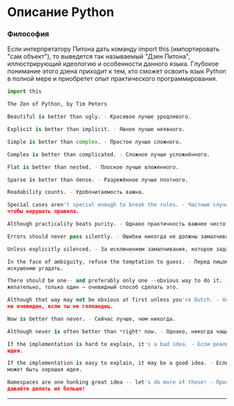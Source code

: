 # Описание Python

### Философия

Если интерпретатору Питона дать команду import this \(импортировать "сам объект"\), то выведется так называемый "Дзен Питона", иллюстрирующий идеологию и особенности данного языка. Глубокое понимание этого дзена приходит к тем, кто сможет освоить язык Python в полной мере и приобретет опыт практического программирования.

```py
import this
```

```py
The Zen of Python, by Tim Peters

Beautiful is better than ugly. - Красивое лучше уродливого.

Explicit is better than implicit. - Явное лучше неявного.

Simple is better than complex. - Простое лучше сложного.

Complex is better than complicated. - Сложное лучше усложнённого.

Flat is better than nested. - Плоское лучше вложенного.

Sparse is better than dense. - Разрежённое лучше плотного.

Readability counts. - Удобочитаемость важна.

Special cases aren't special enough to break the rules. - Частные случаи не настолько существенны, 
чтобы нарушать правила.

Although practicality beats purity. - Однако практичность важнее чистоты.

Errors should never pass silently. - Ошибки никогда не должны замалчиваться.

Unless explicitly silenced. - За исключением замалчивания, которое задано явно.

In the face of ambiguity, refuse the temptation to guess. - Перед лицом неоднозначности сопротивляйтесь 
искушению угадать.

There should be one-- and preferably only one --obvious way to do it. - Должен существовать один — и,
желательно, только один — очевидный способ сделать это.

Although that way may not be obvious at first unless you're Dutch. - Хотя он может быть с первого взгляда
не очевиден, если ты не голландец.

Now is better than never. - Сейчас лучше, чем никогда.

Although never is often better than *right* now. - Однако, никогда чаще лучше, чем прямо сейчас.

If the implementation is hard to explain, it's a bad idea. - Если реализацию сложно объяснить — это плохая
идея.

If the implementation is easy to explain, it may be a good idea. - Если реализацию легко объяснить — это 
может быть хорошая идея.

Namespaces are one honking great idea -- let's do more of those! - Пространства имён — прекрасная идея,
давайте делать их больше!
```

---



